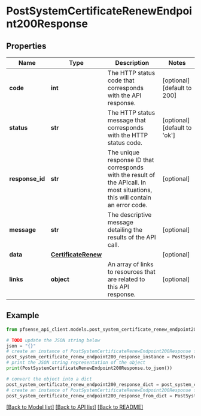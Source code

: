 # PostSystemCertificateRenewEndpoint200Response


## Properties

Name | Type | Description | Notes
------------ | ------------- | ------------- | -------------
**code** | **int** | The HTTP status code that corresponds with the API response. | [optional] [default to 200]
**status** | **str** | The HTTP status message that corresponds with the HTTP status code. | [optional] [default to 'ok']
**response_id** | **str** | The unique response ID that corresponds with the result of the APIcall. In most situations, this will contain an error code. | [optional] 
**message** | **str** | The descriptive message detailing the results of the API call. | [optional] 
**data** | [**CertificateRenew**](CertificateRenew.md) |  | [optional] 
**links** | **object** | An array of links to resources that are related to this API response. | [optional] 

## Example

```python
from pfsense_api_client.models.post_system_certificate_renew_endpoint200_response import PostSystemCertificateRenewEndpoint200Response

# TODO update the JSON string below
json = "{}"
# create an instance of PostSystemCertificateRenewEndpoint200Response from a JSON string
post_system_certificate_renew_endpoint200_response_instance = PostSystemCertificateRenewEndpoint200Response.from_json(json)
# print the JSON string representation of the object
print(PostSystemCertificateRenewEndpoint200Response.to_json())

# convert the object into a dict
post_system_certificate_renew_endpoint200_response_dict = post_system_certificate_renew_endpoint200_response_instance.to_dict()
# create an instance of PostSystemCertificateRenewEndpoint200Response from a dict
post_system_certificate_renew_endpoint200_response_from_dict = PostSystemCertificateRenewEndpoint200Response.from_dict(post_system_certificate_renew_endpoint200_response_dict)
```
[[Back to Model list]](../README.md#documentation-for-models) [[Back to API list]](../README.md#documentation-for-api-endpoints) [[Back to README]](../README.md)


